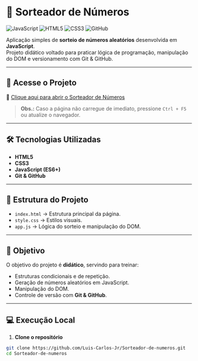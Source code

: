 # 🎲 Sorteador de Números

![JavaScript](https://img.shields.io/badge/JavaScript-ES6+-F7DF1E?style=for-the-badge&logo=javascript&logoColor=black)
![HTML5](https://img.shields.io/badge/HTML5-E34F26?style=for-the-badge&logo=html5&logoColor=white)
![CSS3](https://img.shields.io/badge/CSS3-1572B6?style=for-the-badge&logo=css3&logoColor=white)
![GitHub](https://img.shields.io/badge/GitHub-181717?style=for-the-badge&logo=github&logoColor=white)

Aplicação simples de **sorteio de números aleatórios** desenvolvida em **JavaScript**.  
Projeto didático voltado para praticar lógica de programação, manipulação do DOM e versionamento com Git & GitHub.  

---

## 🚀 Acesse o Projeto
🔗 [Clique aqui para abrir o Sorteador de Números](https://luis-carlos-jr.github.io/Sorteador-de-numeros/)

> **Obs.:** Caso a página não carregue de imediato, pressione `Ctrl + F5` ou atualize o navegador.  

---

## 🛠 Tecnologias Utilizadas
- **HTML5**  
- **CSS3**  
- **JavaScript (ES6+)**  
- **Git & GitHub**  

---

## 📂 Estrutura do Projeto
- `index.html` → Estrutura principal da página.  
- `style.css` → Estilos visuais.  
- `app.js` → Lógica do sorteio e manipulação do DOM.  

---

## 🎯 Objetivo
O objetivo do projeto é **didático**, servindo para treinar:  
- Estruturas condicionais e de repetição.  
- Geração de números aleatórios em JavaScript.  
- Manipulação do DOM.  
- Controle de versão com **Git & GitHub**.  

---

## 💻 Execução Local

1. **Clone o repositório**
```bash
git clone https://github.com/Luis-Carlos-Jr/Sorteador-de-numeros.git
cd Sorteador-de-numeros
